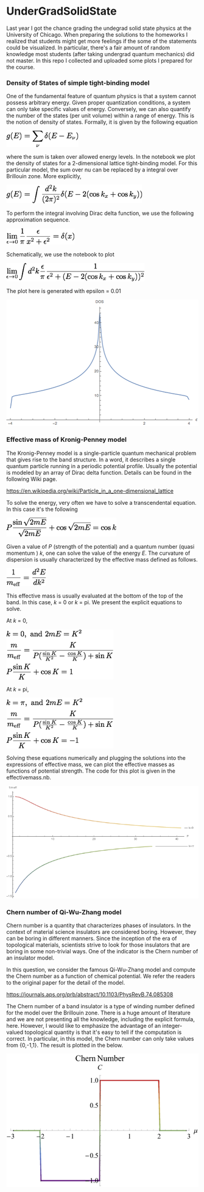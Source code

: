 # UnderGradSolidState
Last year I got the chance grading the undegrad solid state physics at the University of Chicago. When preparing the solutions to the homeworks I realized that students might get more feelings if the some of the statements could be visualized. In particular, there's a fair amount of random knowledge most students (after taking undergrad quantum mechanics) did not master. In this repo I collected and uploaded some plots I prepared for the course.


### Density of States of simple tight-binding model
One of the fundamental feature of quantum physics is that a system cannot possess arbitrary energy. Given proper quantization conditions, a system can only take specific values of energy. Conversely, we can also quantify the number of the states (per unit volume) within a range of energy. This is the notion of density of states. Formally, it is given by the following equation

![Equation of Density of State](https://github.com/whhsiao/UnderGradSolidState/blob/master/densityOfState.png)

where the sum is taken over allowed energy levels. In the notebook we plot the density of states for a 2-dimensional lattice tight-binding model. For this particular model, the sum over nu can be replaced by a integral over Brillouin zone. More explicitly,

![integral representation of density of state](https://github.com/whhsiao/UnderGradSolidState/blob/master/ExDOS.png)

To perform the integral involving Dirac delta function, we use the following approximation sequence. 


![Dirac delta function](https://github.com/whhsiao/UnderGradSolidState/blob/master/DeltaMeasure.png)

Schematically, we use the notebook to plot 

![the integral we plot](https://github.com/whhsiao/UnderGradSolidState/blob/master/NumerIntegral.png)

The plot here is generated with epsilon = 0.01

![plotting the density of states](https://github.com/whhsiao/UnderGradSolidState/blob/master/PlotOfDos.png)


### Effective mass of Kronig-Penney model
The Kronig-Penney model is a single-particle quantum mechanical problem that gives rise to the band structure. In a word, it describes a single quantum particle running in a periodic potential profile. Usually the potential is modeled by an array of Dirac delta function. Details can be found in the following Wiki page.

<https://en.wikipedia.org/wiki/Particle_in_a_one-dimensional_lattice>

To solve the energy, very often we have to solve a transcendental equation. In this case it's the following


![energy equation for Kronig Penney](https://github.com/whhsiao/UnderGradSolidState/blob/master/KronigPenneyEqn.png)

Given a value of _P_ (strength of the potential) and a quantum number (quasi momentum ) _k_, one can solve the value of the energy _E_. The curvature of dispersion is usually characterized by the effective mass defined as follows.  

![inverse of meff](https://github.com/whhsiao/UnderGradSolidState/blob/master/meff.png)

This effective mass is usually evaluated at the bottom of the top of the band. In this case, _k_ = 0 or _k_ = pi. We present the explicit equations to solve.

At _k_ = 0,

![k equal 0](https://github.com/whhsiao/UnderGradSolidState/blob/master/kEqZero.png)

At _k_ = pi,

![k equal pi](https://github.com/whhsiao/UnderGradSolidState/blob/master/kEqPi.png)

Solving these equations numerically and plugging the solutions into the expressions of effective mass, we can plot the effective masses as functions of potential strength. The code for this plot is given in the effectivemass.nb.

![plotting the inverse of meff](https://github.com/whhsiao/UnderGradSolidState/blob/master/PlotOfMeff.png)

### Chern number of Qi-Wu-Zhang model

Chern number is a quantity that characterizes phases of insulators. In the context of material science insulators are considered boring. However, they can be boring in different manners. Since the inception of the era of topological materials, scientists strive to look for those insulators that are boring in some non-trivial ways. One of the indicator is the Chern number of an insulator model. 

In this question, we consider the famous Qi-Wu-Zhang model and compute the Chern number as a function of chemical potential.
We refer the readers to the original paper for the detail of the model. 

https://journals.aps.org/prb/abstract/10.1103/PhysRevB.74.085308

The Chern number of a band insulator is a type of winding number defined for the model over the Brillouin zone. There is a huge amount of literature and we are not presenting all the knowledge, including the explicit formula, here. However, I would like to emphasize the advantage of an integer-valued topological quantity is that it's easy to tell if the computation is correct. In particular, in this model, the Chern number can only take values from {0,-1,1}. The result is plotted in the below.

![plotting the Chern number ](https://github.com/whhsiao/UnderGradSolidState/blob/master/PlotOfChern.png)
